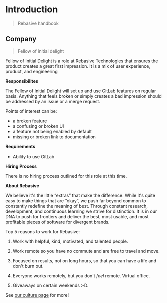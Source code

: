 # Introduction

> Rebasive handbook

## Company

> Fellow of initial delight
 
 Fellow of Initial Delight is a role at Rebasive Technologies that ensures the product creates a great first impression. It is a mix of user experience, product, and engineering

 **Responsibilites**

 The Fellow of Initial Delight will set up and use GitLab features on regular basis. Anything that feels broken or simply creates a bad impression should be addressed by an issue or a merge request.

Points of interest can be:

* a broken feature
* a confusing or broken UI
* a feature not being enabled by default
* missing or broken link to documentation

**Requirements**
* Ability to use GitLab

**Hiring Process**

There is no hiring process outlined for this role at this time.

**About Rebasive**

We believe it's the little “extras” that make the difference. While it's quite easy to make things that are “okay”, we push far beyond common to constantly redefine the meaning of best. Through constant research, development, and continuous learning we strive for distinction. It is in our DNA to push for frontiers and deliver the best, most usable, and most profitable pieces of software for divergent brands.

Top 5 reasons to work for Rebasive:

1. Work with helpful, kind, motivated, and talented people.

1. Work remote so you have no commute and are free to travel and move.

1. Focused on results, not on long hours, so that you can have a life and don't burn out.

1. Everyone works remotely, but you don't *feel* remote. Virtual office.

1. Giveaways on certain weekends :-D.

See [our culture page](rebasive.culture.com) for more!